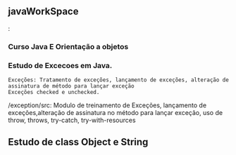 ## javaWorkSpace 
:    
   ### Curso Java  E Orientação a objetos
       
   
   ### Estudo de Excecoes em Java.
    Exceções: Tratamento de exceções, lançamento de exceções, alteração de assinatura de método para lançar exceção
    Exceções checked e unchecked.
  
  
  
  /exception/src: Modulo de treinamento de Exceções, lançamento de exceções,alteração de assinatura no método para lançar exceção, uso de throw, throws, try-catch, try-with-resources
  
   ## Estudo de class Object e String
   ##
